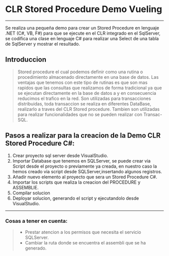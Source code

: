 # CLR Stored Procedure Demo Vueling
---

Se realiza una pequeña demo para crear un Stored Procedure en lenguaje .NET (C#, VB, F#) para que se ejecute en el CLR integrado en el SqlServer, 
se codifica una clase en lenguaje C# para realizar una Select de una tabla de SqlServer y mostrar el resultado.

## Introduccion
> Stored procedure el cual podemos definir como una rutina o procedimiento  almacenado directamente en una base de datos. 
Las ventajas que tenemos con este tipo de rutinas es que son mas rapidos que las consultas que realizamos  de forma tradicional ya que se ejecutan directamente en la base de datos a y en consecuencia reducimos el trafico en la red.
Son utilizadas para transacciones distribuidas, toda transaccion se realiza en diferentes DataBase, realizarlo a traves del CLR Stored procedure.
Tambien son utilizadas para realizar funcionalidades que no se pueden realizar con Transac-SQL.


## Pasos a realizar para la creacion de la Demo CLR Stored Procedure C#:

1. Crear proyecto sql server desde VisualStudio.
2. Importar Database que tenemos en SQLServer, se puede crear via Script desde el proyecto o previamente ya creada, 
en nuestro caso la hemos creado via script desde SQLServer,insertando algunos registros.
3. Añadir nuevo elemento al proyecto que sera un Stored Procedure C#.
4. Importar los scripts que realiza la creacion del PROCEDURE y ASSEMBLIE.
5. Compilar solucion
6. Deployar solucion, generando el script y ejecutandolo desde VisualStudio.

---

### Cosas a tener en cuenta:
> * Prestar atencion a los permisos que necesita el servicio SQLServer.
> * Cambiar la ruta donde se encuentra el assembli que se ha generado.